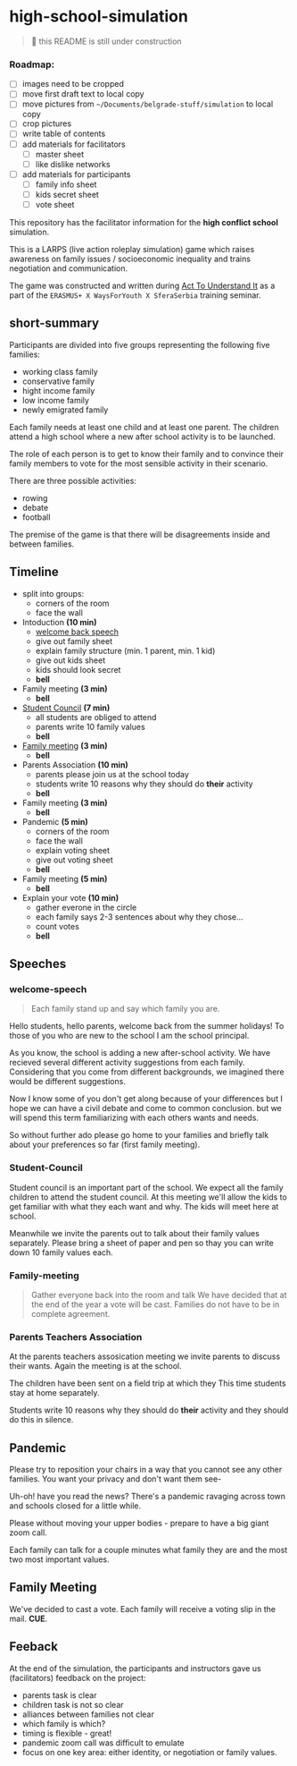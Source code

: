 # high-school-simulation

> :construction: this README is still under construction
### Roadmap:
* [ ] images need to be cropped
* [ ] move first draft text to local copy
* [ ] move pictures from `~/Documents/belgrade-stuff/simulation` to local copy
* [ ] crop pictures
* [ ] write table of contents
* [ ] add materials for facilitators
  * [ ] master sheet
  * [ ] like dislike networks
* [ ] add materials for participants
  * [ ] family info sheet
  * [ ] kids secret sheet
  * [ ] vote sheet

This repository has the facilitator information for the **high conflict school** simulation.

This is a LARPS (live action roleplay simulation) game which raises awareness
on family issues / socioeconomic inequality and trains negotiation and communication.

The game was constructed and written during
[Act To Understand It](https://waysforyouth.dk/event/52836/)
as a part of the `ERASMUS+ X WaysForYouth X SferaSerbia` training seminar.

## short-summary
Participants are divided into five groups representing the following five families:
* working class family
* conservative family
* hight income family
* low income family
* newly emigrated family

Each family needs at least one child and at least one parent.
The children attend a high school where a new after school activity is to be launched.

The role of each person is to get to know their family and
to convince their family members to vote for the most sensible activity in their scenario.

There are three possible activities:
* rowing
* debate
* football

The premise of the game is that there will be disagreements inside and between families.

## Timeline
* split into groups:
  * corners of the room
  * face the wall
* Intoduction **(10 min)**
  * [welcome back speech](#Welcome)
  * give out family sheet
  * explain family structure (min. 1 parent, min. 1 kid)
  * give out kids sheet
  * kids should look secret
  * **bell**
* Family meeting **(3 min)**
  * **bell**
* [Student Council](#Student-Council) **(7 min)**
  * all students are obliged to attend
  * parents write 10 family values
  * **bell**
* [Family meeting](#Family-meeting) **(3 min)**
  * **bell**
* Parents Association **(10 min)**
  * parents please join us at the school today
  * students write 10 reasons why they should do **their** activity
  * **bell**
* Family meeting **(3 min)**
  * **bell**
* Pandemic **(5 min)**
  * corners of the room
  * face the wall
  * explain voting sheet
  * give out voting sheet
  * **bell**
* Family meeting **(5 min)**
  * **bell**
* Explain your vote **(10 min)**
  * gather everone in the circle
  * each family says 2-3 sentences about why they chose...
  * count votes
  * **bell**

## Speeches

### welcome-speech

> Each family stand up and say which family you are.

Hello students, hello parents, welcome back from the summer holidays!
To those of you who are new to the school I am the school principal.

As you know, the school is adding a new after-school activity.
We have recieved several different activity suggestions from each family.
Considering that you come from different backgrounds,
we imagined there would be different suggestions.

Now I know some of you don't get along because of your differences
but I hope we can have a civil debate and come to common conclusion.
but we will spend this term familiarizing with each others wants and needs.

So without further ado please go home to your families and
briefly talk about your preferences so far (first family meeting).

### Student-Council
Student council is an important part of the school.
We expect all the family children to attend the student council.
At this meeting we'll allow the kids to get familiar with what they each want and why.
The kids will meet here at school.

Meanwhile we invite the parents out to talk about their family values separately.
Please bring a sheet of paper and pen so thay you can write down 10 family values each.

### Family-meeting
> Gather everyone back into the room and talk
We have decided that at the end of the year a vote will be cast.
Families do not have to be in complete agreement.

### Parents Teachers Association
At the parents teachers assosication meeting we invite parents to discuss their wants.
Again the meeting is at the school.

The children have been sent on a field trip at which they
This time students stay at home separately.

Students write 10 reasons why they should do **their** activity
and they should do this in silence.

## Pandemic
Please try to reposition your chairs in a way that you cannot see any other families.
You want your privacy and don't want them see-

Uh-oh! have you read the news?
There's a pandemic ravaging across town and schools closed for a little while.

Please without moving your upper bodies - prepare to have a big giant zoom call.

Each family can talk for a couple minutes what family they are and the most two
most important values.

## Family Meeting
We've decided to cast a vote.
Each family will receive a voting slip in the mail. **CUE**.

## Feeback
At the end of the simulation,
the participants and instructors
gave us (facilitators) feedback on the project:
* parents task is clear
* children task is not so clear
* alliances between families not clear
* which family is which?
* timing is flexible - great!
* pandemic zoom call was difficult to emulate
* focus on one key area: either identity, or negotiation or family values.
